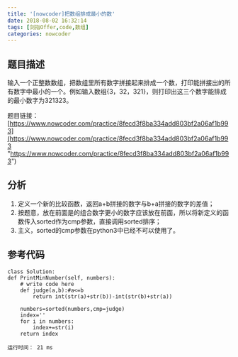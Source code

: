 ```yaml
---
title: '[nowcoder]把数组排成最小的数'
date: 2018-08-02 16:32:14
tags: [剑指Offer,code,数组]
categories: nowcoder
---
```


## 题目描述

输入一个正整数数组，把数组里所有数字拼接起来排成一个数，打印能拼接出的所有数字中最小的一个。例如输入数组{3，32，321}，则打印出这三个数字能排成的最小数字为321323。

题目链接： [https://www.nowcoder.com/practice/8fecd3f8ba334add803bf2a06af1b993](https://www.nowcoder.com/practice/8fecd3f8ba334add803bf2a06af1b993 "https://www.nowcoder.com/practice/8fecd3f8ba334add803bf2a06af1b993")

<!-- more -->

## 分析

1. 定义一个新的比较函数，返回a+b拼接的数字与b+a拼接的数字的差值；
2. 按题意，放在前面是的组合数字更小的数字应该放在前面，所以将新定义的函数传入sorted作为cmp参数，直接调用sorted排序；
3. 主义，sorted的cmp参数在python3中已经不可以使用了。

## 参考代码

	class Solution:
    def PrintMinNumber(self, numbers):
        # write code here
        def judge(a,b):#a<=b
            return int(str(a)+str(b))-int(str(b)+str(a))
            
        numbers=sorted(numbers,cmp=judge)
        index=''
        for i in numbers:
            index+=str(i)
        return index

	运行时间： 21 ms